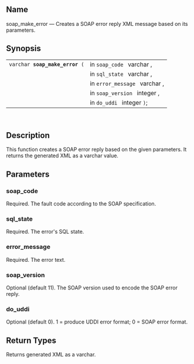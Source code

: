 <div id="fn_soap_make_error" class="refentry">

<div class="titlepage">

</div>

<div class="refnamediv">

## Name

soap_make_error — Creates a SOAP error reply XML message based on its
parameters.

</div>

<div class="refsynopsisdiv">

## Synopsis

<div id="fsyn_soap_make_error" class="funcsynopsis">

|                                     |                               |
|-------------------------------------|-------------------------------|
| `varchar `**`soap_make_error`**` (` | in `soap_code ` varchar ,     |
|                                     | in `sql_state ` varchar ,     |
|                                     | in `error_message ` varchar , |
|                                     | in `soap_version ` integer ,  |
|                                     | in `do_uddi ` integer `)`;    |

<div class="funcprototype-spacer">

 

</div>

</div>

</div>

<div id="desc_make_error" class="refsect1">

## Description

This function creates a SOAP error reply based on the given parameters.
It returns the generated XML as a varchar value.

</div>

<div id="params_make_error" class="refsect1">

## Parameters

<div id="id110739" class="refsect2">

### soap_code

Required. The fault code according to the SOAP specification.

</div>

<div id="id110742" class="refsect2">

### sql_state

Required. The error's SQL state.

</div>

<div id="id110745" class="refsect2">

### error_message

Required. The error text.

</div>

<div id="id110748" class="refsect2">

### soap_version

Optional (default 11). The SOAP version used to encode the SOAP error
reply.

</div>

<div id="id110751" class="refsect2">

### do_uddi

Optional (default 0). 1 = produce UDDI error format; 0 = SOAP error
format.

</div>

</div>

<div id="ret_make_error" class="refsect1">

## Return Types

Returns generated XML as a varchar.

</div>

</div>
